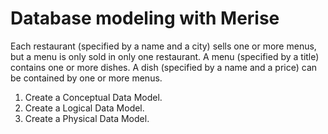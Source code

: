 # Database modeling with Merise

Each restaurant (specified by a name and a city) sells one or more menus, but a menu is only sold in only one restaurant.
A menu (specified by a title) contains one or more dishes.
A dish (specified by a name and a price) can be contained by one or more menus.

1. Create a Conceptual Data Model.
2. Create a Logical Data Model.
3. Create a Physical Data Model.